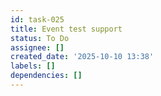 ```yaml
---
id: task-025
title: Event test support
status: To Do
assignee: []
created_date: '2025-10-10 13:38'
labels: []
dependencies: []
---
```




